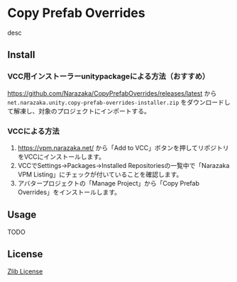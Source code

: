# Copy Prefab Overrides

desc

## Install

### VCC用インストーラーunitypackageによる方法（おすすめ）

https://github.com/Narazaka/CopyPrefabOverrides/releases/latest から `net.narazaka.unity.copy-prefab-overrides-installer.zip` をダウンロードして解凍し、対象のプロジェクトにインポートする。

### VCCによる方法

1. https://vpm.narazaka.net/ から「Add to VCC」ボタンを押してリポジトリをVCCにインストールします。
2. VCCでSettings→Packages→Installed Repositoriesの一覧中で「Narazaka VPM Listing」にチェックが付いていることを確認します。
3. アバタープロジェクトの「Manage Project」から「Copy Prefab Overrides」をインストールします。

## Usage

TODO

## License

[Zlib License](LICENSE.txt)
